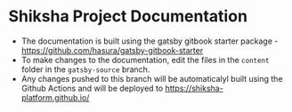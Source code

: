 # Shiksha Project Documentation

- The documentation is built using the gatsby gitbook starter package - https://github.com/hasura/gatsby-gitbook-starter
- To make changes to the documentation, edit the files in the `content` folder in the `gatsby-source` branch.
- Any changes pushed to this branch will be automaticalyl built using the Github Actions and will be deployed to https://shiksha-platform.github.io/

